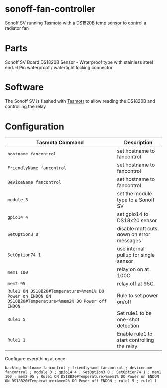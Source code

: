 # sonoff-fan-controller
Sonoff SV running Tasmota with a DS1820B temp sensor to control a radiator fan

# Parts
Sonoff SV Board
DS1820B Sensor - Waterproof type with stainless steel end.
6 Pin waterproof / watertight locking connector

# Software
The Sonoff SV is flashed with [Tasmota](https://tasmota.github.io/docs/) to allow reading the DS1820B and controlling the relay

# Configuration

| Tasmota Command | Description |
| --- | --- |
| `hostname fancontrol` | set hostname to fancontrol |
| `FriendlyName fancontrol` | set hostname to fancontrol |
| `DeviceName fancontrol` | set hostname to fancontrol |
| `module 3` | set the module type to a Sonoff SV |
| `gpio14 4` | set gpio14 to DS18x20 sensor |
| `SetOption3 0` | disable mqtt cuts down on error messages |
| `SetOption74 1` | use internal pullup for single  sensor |
| `mem1 100`| relay on on at 100C |
| `mem2 95` | relay off at 95C |
| `Rule1 ON DS18B20#Temperature>%mem1% DO Power on ENDON ON DS18B20#Temperature<%mem2% DO Power off ENDON` | Rule to set power on/off |
| `Rule1 5` | Set rule1 to be one-shot detection |
| `Rule1 1` | Enable rule1 to start controlling the relay |

Configure everything at once
```
backlog hostname fancontrol ; friendlyname fancontrol ; devicename fancontrol ; module 3 ; gpio14 4 ; SetOption3 0 ; SetOption74 1 ; mem1 100 ; mem2 95 ; Rule1 ON DS18B20#Temperature>%mem1% DO Power on ENDON ON DS18B20#Temperature<%mem2% DO Power off ENDON ; rule1 5 ; rule1 1
```
